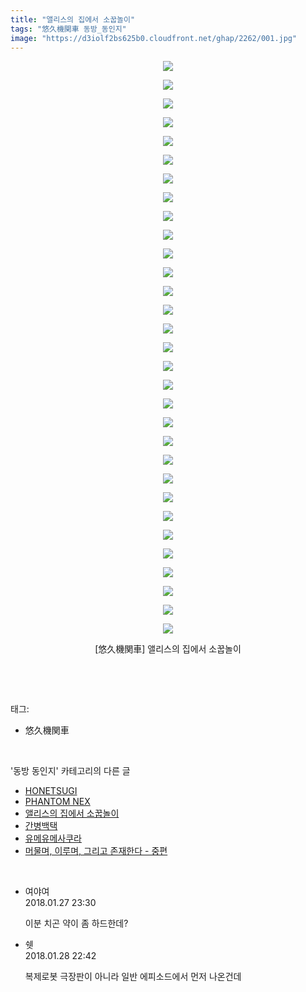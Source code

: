 ```yaml
---
title: "앨리스의 집에서 소꿉놀이"
tags: "悠久機関車 동방_동인지"
image: "https://d3iolf2bs625b0.cloudfront.net/ghap/2262/001.jpg"
---
```

<div class="article">
<p style="text-align: center; clear: none; float: none;"><img src="{{ site.imgserver3 }}/ghap/2262/001.jpg"/></p>
<p style="text-align: center; clear: none; float: none;"><img src="{{ site.imgserver3 }}/ghap/2262/002.jpg"/></p>
<p style="text-align: center; clear: none; float: none;"><img src="{{ site.imgserver3 }}/ghap/2262/003.jpg"/></p>
<p style="text-align: center; clear: none; float: none;"><img src="{{ site.imgserver3 }}/ghap/2262/004.jpg"/></p>
<p style="text-align: center; clear: none; float: none;"><img src="{{ site.imgserver3 }}/ghap/2262/005.jpg"/></p>
<p style="text-align: center; clear: none; float: none;"><img src="{{ site.imgserver3 }}/ghap/2262/006.jpg"/></p>
<p style="text-align: center; clear: none; float: none;"><img src="{{ site.imgserver3 }}/ghap/2262/007.jpg"/></p>
<p style="text-align: center; clear: none; float: none;"><img src="{{ site.imgserver3 }}/ghap/2262/008.jpg"/></p>
<p style="text-align: center; clear: none; float: none;"><img src="{{ site.imgserver3 }}/ghap/2262/009.jpg"/></p>
<p style="text-align: center; clear: none; float: none;"><img src="{{ site.imgserver3 }}/ghap/2262/010.jpg"/></p>
<p style="text-align: center; clear: none; float: none;"><img src="{{ site.imgserver3 }}/ghap/2262/011.jpg"/></p>
<p style="text-align: center; clear: none; float: none;"><img src="{{ site.imgserver3 }}/ghap/2262/012.jpg"/></p>
<p style="text-align: center; clear: none; float: none;"><img src="{{ site.imgserver3 }}/ghap/2262/013.jpg"/></p>
<p style="text-align: center; clear: none; float: none;"><img src="{{ site.imgserver3 }}/ghap/2262/014.jpg"/></p>
<p style="text-align: center; clear: none; float: none;"><img src="{{ site.imgserver3 }}/ghap/2262/015.jpg"/></p>
<p style="text-align: center; clear: none; float: none;"><img src="{{ site.imgserver3 }}/ghap/2262/016.jpg"/></p>
<p style="text-align: center; clear: none; float: none;"><img src="{{ site.imgserver3 }}/ghap/2262/017.jpg"/></p>
<p style="text-align: center; clear: none; float: none;"><img src="{{ site.imgserver3 }}/ghap/2262/018.jpg"/></p>
<p style="text-align: center; clear: none; float: none;"><img src="{{ site.imgserver3 }}/ghap/2262/019.jpg"/></p>
<p style="text-align: center; clear: none; float: none;"><img src="{{ site.imgserver3 }}/ghap/2262/020.jpg"/></p>
<p style="text-align: center; clear: none; float: none;"><img src="{{ site.imgserver3 }}/ghap/2262/021.jpg"/></p>
<p style="text-align: center; clear: none; float: none;"><img src="{{ site.imgserver3 }}/ghap/2262/022.jpg"/></p>
<p style="text-align: center; clear: none; float: none;"><img src="{{ site.imgserver3 }}/ghap/2262/023.jpg"/></p>
<p style="text-align: center; clear: none; float: none;"><img src="{{ site.imgserver3 }}/ghap/2262/024.jpg"/></p>
<p style="text-align: center; clear: none; float: none;"><img src="{{ site.imgserver3 }}/ghap/2262/025.jpg"/></p>
<p style="text-align: center; clear: none; float: none;"><img src="{{ site.imgserver3 }}/ghap/2262/026.jpg"/></p>
<p style="text-align: center; clear: none; float: none;"><img src="{{ site.imgserver3 }}/ghap/2262/027.jpg"/></p>
<p style="text-align: center; clear: none; float: none;"><img src="{{ site.imgserver3 }}/ghap/2262/028.jpg"/></p>
<p style="text-align: center; clear: none; float: none;"><img src="{{ site.imgserver3 }}/ghap/2262/029.jpg"/></p>
<p style="text-align: center; clear: none; float: none;"><img src="{{ site.imgserver3 }}/ghap/2262/030.jpg"/></p>
<p style="text-align: center; clear: none; float: none;"><img src="{{ site.imgserver3 }}/ghap/2262/031.jpg"/></p>
<p style="text-align: center; clear: none; float: none;">[悠久機関車] 앨리스의 집에서 소꿉놀이</p>
<p><br/></p>
</div><br/>
<div class="tagTrail">
<p>태그: </p>
<ul>
<li>悠久機関車</li>
</ul>
</div><br/>
<div class="another">
<p>'동방 동인지' 카테고리의 다른 글</p>
<ul>
<li><a href="/ghap_2264">HONETSUGI</a></li>
<li><a href="/ghap_2263">PHANTOM NEX</a></li>
<li><a href="/ghap_2262">앨리스의 집에서 소꿉놀이</a></li>
<li><a href="/ghap_2261">간병백택</a></li>
<li><a href="/ghap_2259">유메유메사쿠라</a></li>
<li><a href="/ghap_2256">머물며, 이루며, 그리고 존재한다 - 중편</a></li>
</ul>
</div><br/>
<div class="cb_module cb_fluid">
<div class="cb_wrt cb_profile">
<div class="comment">
<ul>
<li class="cb_thumb_off" id="comment15185040">
<div class="cb_comment_area">
<div class="cb_info_area">
<div class="cb_section">
<span class="cb_nick_name">여야여</span>
</div>
<div class="cb_section">
<span class="cb_date">2018.01.27 23:30 </span>
</div>
</div>
<div class="cb_dsc_comment">
<p class="cb_dsc">
											이분 치곤 약이 좀 하드한데?
										</p>
</div>
</div></li>
<li class="cb_thumb_off" id="comment15185833">
<div class="cb_comment_area">
<div class="cb_info_area">
<div class="cb_section">
<span class="cb_nick_name">쉣</span>
</div>
<div class="cb_section">
<span class="cb_date">2018.01.28 22:42 </span>
</div>
</div>
<div class="cb_dsc_comment">
<p class="cb_dsc">
											복제로봇 극장판이 아니라 일반 에피소드에서 먼저 나온건데
										</p>
</div>
</div></li>
</ul>
</div>
</div><!-- commentList close -->
</div><br/>

